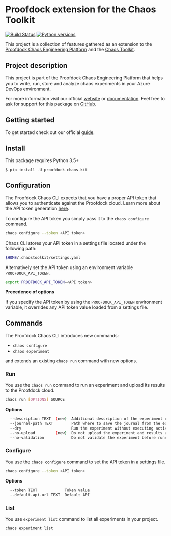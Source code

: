 # Proofdock extension for the Chaos Toolkit

[![Build Status](https://dev.azure.com/proofdockio/chaos/_apis/build/status/chaos-kit/chaos-kit%20-%20production?branchName=master)](https://dev.azure.com/proofdockio/chaos/_build/latest?definitionId=58&branchName=master)
[![Python versions](https://img.shields.io/pypi/pyversions/proofdock-chaos-kit.svg)](https://www.python.org/)

This project is a collection of features gathered as an extension to the [Proofdock Chaos Engineering Platform][chaosengineeringplatform] and the [Chaos Toolkit][chaostoolkit].


## Project description

This project is part of the Proofdock Chaos Engineering Platform that helps you to write, run, store and analyze chaos experiments in your Azure DevOps environment.

For more information visit our official [website][proofdock] or [documentation][proofdock_docs]. Feel free to ask for support for this package on [GitHub][proofdock_support].

## Getting started

To get started check out our official [guide][proofdock_docs_get_started].


## Install

This package requires Python 3.5+

```
$ pip install -U proofdock-chaos-kit
```

## Configuration

The Proofdock Chaos CLI expects that you have a proper API token that allows you to authenticate against the Proofdock cloud. Learn more about the API token generation [here][proofdock_docs_project_settings].

To configure the API token you simply pass it to the ``chaos configure`` command.  

``` bash
chaos configure --token <API token>
```
Chaos CLI stores your API token in a settings file located under the following path:

``` bash
$HOME/.chaostoolkit/settings.yaml
```

Alternatively set the API token using an environment variable ``PROOFDOCK_API_TOKEN``.

``` bash
export PROOFDOCK_API_TOKEN=<API token>
```

**Precedence of options**

If you specify the API token by using the `PROOFDOCK_API_TOKEN` environment variable, it overrides any API token value loaded from a settings file.


## Commands

The Proofdock Chaos CLI introduces new commands:
- `chaos configure`
- `chaos experiment`

and extends an existing `chaos run` command with new options.

### Run
You use the `chaos run` command to run an experiment and upload its results to the Proofdock cloud.

``` bash
chaos run [OPTIONS] SOURCE
```

**Options**
``` bash
  --description TEXT  (new)  Additional description of the experiment run.
  --journal-path TEXT        Path where to save the journal from the execution.
  --dry                      Run the experiment without executing activities.
  --no-upload         (new)  Do not upload the experiment and results after running.
  --no-validation            Do not validate the experiment before running.
```

### Configure
You use the `chaos configure` command to set the API token in a settings file.

``` bash
chaos configure --token <API token>
```

**Options**
``` bash
  --token TEXT            Token value
  --default-api-url TEXT  Default API
```

### List
You use ``experiment list`` command to list all experiments in your project.

``` bash
chaos experiment list
```

[chaosengineeringplatform]: https://proofdock.io
[chaostoolkit]: https://chaostoolkit.org
[proofdock]: https://proofdock.io/
[proofdock_docs]: https://docs.proofdock.io/
[proofdock_docs_get_started]: https://docs.proofdock.io/chaos/guide
[proofdock_docs_project_settings]: https://docs.proofdock.io/chaos/devops/settings/#project-settings
[proofdock_support]: https://github.com/proofdock/chaos-support/
